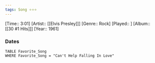 ```yaml
---
tags: Song ⭐⭐⭐ 
---
```

[Time:: 3:01]
[Artist:: [[Elvis Presley]]]
[Genre:: Rock]
[Played:: ]
[Album:: [[30 #1 Hits]]]
[Year:: 1961]
### Dates
````dataview
TABLE Favorite_Song
WHERE Favorite_Song = "Can't Help Falling In Love"
````